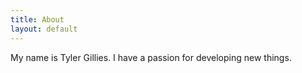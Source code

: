 ```yaml
---
title: About
layout: default
---
```


My name is Tyler Gillies. I have a passion for developing new things.
